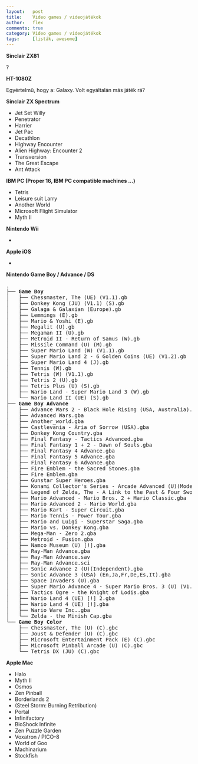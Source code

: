 ```yaml
---
layout:   post
title:    Video games / videojátékok
author:   flex
comments: true
category: Video games / videojátékok
tags:     [listák, awesome]
---
```


**Sinclair ZX81**

?

**HT-1080Z**

Egyértelmű, hogy a: Galaxy. 
Volt egyáltalán más játék rá?

**Sinclair ZX Spectrum**

* Jet Set Willy
* Penetrator
* Harrier
* Jet Pac
* Decathlon
* Highway Encounter
* Alien Highway: Encounter 2
* Transversion
* The Great Escape
* Ant Attack

**IBM PC (Proper 16, IBM PC compatible machines ...)**

* Tetris
* Leisure suit Larry
* Another World
* Microsoft Flight Simulator
* Myth II

**Nintendo Wii**

* 

**Apple iOS**

* 

**Nintendo Game Boy / Advance / DS**

<pre class="terminal">
.
├── <strong>Game Boy</strong>
│   ├── Chessmaster, The (UE) (V1.1).gb
│   ├── Donkey Kong (JU) (V1.1) (S).gb
│   ├── Galaga & Galaxian (Europe).gb
│   ├── Lemmings (E).gb
│   ├── Mario & Yoshi (E).gb
│   ├── Megalit (U).gb
│   ├── Megaman II (U).gb
│   ├── Metroid II - Return of Samus (W).gb
│   ├── Missile Command (U) (M).gb
│   ├── Super Mario Land (W) (V1.1).gb
│   ├── Super Mario Land 2 - 6 Golden Coins (UE) (V1.2).gb
│   ├── Super Mario Land 4 (J).gb
│   ├── Tennis (W).gb
│   ├── Tetris (W) (V1.1).gb
│   ├── Tetris 2 (U).gb
│   ├── Tetris Plus (U) (S).gb
│   ├── Wario Land - Super Mario Land 3 (W).gb
│   └── Wario Land II (UE) (S).gb
├── <strong>Game Boy Advance</strong>
│   ├── Advance Wars 2 - Black Hole Rising (USA, Australia).gba
│   ├── Advanced Wars.gba
│   ├── Another_world.gba
│   ├── Castlevania - Aria of Sorrow (USA).gba
│   ├── Donkey Kong Country.gba
│   ├── Final Fantasy - Tactics Advanced.gba
│   ├── Final Fantasy 1 + 2 - Dawn of Souls.gba
│   ├── Final Fantasy 4 Advance.gba
│   ├── Final Fantasy 5 Advance.gba
│   ├── Final Fantasy 6 Advance.gba
│   ├── Fire Emblem - the Sacred Stones.gba
│   ├── Fire Emblem.gba
│   ├── Gunstar Super Heroes.gba
│   ├── Konami Collector's Series - Arcade Advanced (U)(Mode7).gba
│   ├── Legend of Zelda, The - A Link to the Past & Four Swords (USA, Australia).gba
│   ├── Mario Advanced - Mario Bros. 2 + Mario Classic.gba
│   ├── Mario Advanced 2 - Mario World.gba
│   ├── Mario Kart - Super Circuit.gba
│   ├── Mario Tennis - Power Tour.gba
│   ├── Mario and Luigi - Superstar Saga.gba
│   ├── Mario vs. Donkey Kong.gba
│   ├── Mega-Man - Zero 2.gba
│   ├── Metroid - Fusion.gba
│   ├── Namco Museum (U) [!].gba
│   ├── Ray-Man Advance.gba
│   ├── Ray-Man Advance.sav
│   ├── Ray-Man Advance.sci
│   ├── Sonic Advance 2 (U)(Independent).gba
│   ├── Sonic Advance 3 (USA) (En,Ja,Fr,De,Es,It).gba
│   ├── Space Invaders (U).gba
│   ├── Super Mario Advance 4 - Super Mario Bros. 3 (U) (V1.1).gba
│   ├── Tactics Ogre - the Knight of Lodis.gba
│   ├── Wario Land 4 (UE) [!] 2.gba
│   ├── Wario Land 4 (UE) [!].gba
│   ├── Wario Ware Inc..gba
│   └── Zelda - the Minish Cap.gba
└── <strong>Game Boy Color</strong>
    ├── Chessmaster, The (U) (C).gbc
    ├── Joust & Defender (U) (C).gbc
    ├── Microsoft Entertainment Pack (E) (C).gbc
    ├── Microsoft Pinball Arcade (U) (C).gbc
    └── Tetris DX (JU) (C).gbc
</pre>

**Apple Mac**

* Halo
* Myth II
* Osmos
* Zen Pinball
* Borderlands 2
* (Steel Storm: Burning Retribution)
* Portal
* Infinifactory
* BioShock Infinite
* Zen Puzzle Garden
* Voxatron / PICO-8
* World of Goo
* Machinarium
* Stockfish